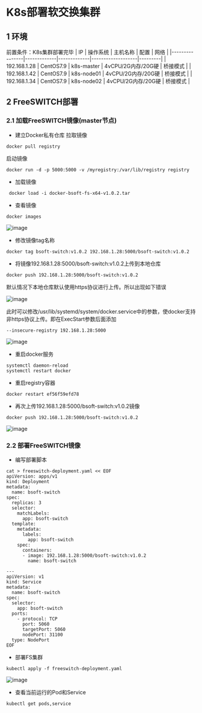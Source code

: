 # K8s部署软交换集群
## 1 环境
前置条件：K8s集群部署完毕
|       IP       |   操作系统  |   主机名称  |       配置        |    网络 |
|----------------|-------------|-------------|-------------------|---------|
|  192.168.1.28  |  CentOS7.9  |  k8s-master | 4vCPU/2G内存/20G硬 | 桥接模式 |
|  192.168.1.42  |  CentOS7.9  |  k8s-node01 | 4vCPU/2G内存/20G硬 | 桥接模式 |
|  192.168.1.34  |  CentOS7.9  |  k8s-node02 | 4vCPU/2G内存/20G硬 | 桥接模式 |

##  2 FreeSWITCH部署
### 2.1 加载FreeSWITCH镜像(master节点)
- 建立Docker私有仓库
拉取镜像
```
docker pull registry
```
启动镜像
```
docker run -d -p 5000:5000 -v /myregistry:/var/lib/registry registry
```

- 加载镜像
```
 docker load -i docker-bsoft-fs-x64-v1.0.2.tar
```
- 查看镜像
```
docker images
```
![image](https://github.com/kenlab-chung/kenlab-chung.github.io/assets/59462735/00509da9-c9ca-47b7-baa0-6e46a5a181cc)

- 修改镜像tag名称
```
docker tag bsoft-switch:v1.0.2 192.168.1.28:5000/bsoft-switch:v1.0.2
```
- 将镜像192.168.1.28:5000/bsoft-switch:v1.0.2上传到本地仓库
```
docker push 192.168.1.28:5000/bsoft-switch:v1.0.2
```
默认情况下本地仓库默认使用https协议进行上传。所以出现如下错误

![image](https://github.com/kenlab-chung/kenlab-chung.github.io/assets/59462735/fad2f4e0-dc38-4cbe-8e70-a1916fe16830)

此时可以修改/usr/lib/systemd/system/docker.service中的参数，使docker支持非https协议上传。即在ExecStart参数后面添加
```
--insecure-registry 192.168.1.28:5000
```
![image](https://github.com/kenlab-chung/kenlab-chung.github.io/assets/59462735/84cc4ab9-ad75-4fc6-a888-c84480d71499)

- 重启docker服务
```
systemctl daemon-reload
systemctl restart docker
```
- 重启registry容器
```
docker restart ef56f59efd78
```
- 再次上传192.168.1.28:5000/bsoft-switch:v1.0.2镜像
```
docker push 192.168.1.28:5000/bsoft-switch:v1.0.2
```
![image](https://github.com/kenlab-chung/kenlab-chung.github.io/assets/59462735/e63beebd-2a2a-49c8-b7d9-ba0407b4ecf2)


### 2.2 部署FreeSWITCH镜像
- 编写部署脚本
```
cat > freeswitch-deployment.yaml << EOF
apiVersion: apps/v1
kind: Deployment
metadata:
  name: bsoft-switch
spec:
  replicas: 3
  selector:
    matchLabels:
      app: bsoft-switch
  template:
    metadata:
      labels:
        app: bsoft-switch
    spec:
      containers:
      - image: 192.168.1.28:5000/bsoft-switch:v1.0.2
        name: bsoft-switch

---
apiVersion: v1
kind: Service
metadata:
  name: bsoft-switch
spec:
  selector:
    app: bsoft-switch
  ports:
    - protocol: TCP
      port: 5060
      targetPort: 5060
      nodePort: 31100
  type: NodePort
EOF
```
- 部署FS集群
```
kubectl apply -f freeswitch-deployment.yaml
```
![image](https://github.com/kenlab-chung/kenlab-chung.github.io/assets/59462735/5062ff7c-64f7-4f4e-a177-4495fa3372e9)

- 查看当前运行的Pod和Service
```
kubectl get pods,service
```

